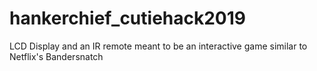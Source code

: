 # hankerchief_cutiehack2019
LCD Display and an IR remote meant to be an interactive game similar to Netflix's Bandersnatch
